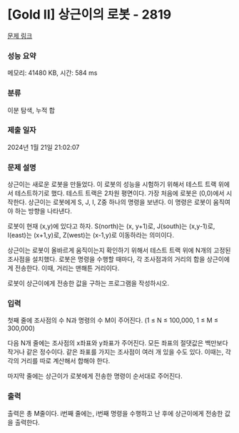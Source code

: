 # [Gold II] 상근이의 로봇 - 2819 

[문제 링크](https://www.acmicpc.net/problem/2819) 

### 성능 요약

메모리: 41480 KB, 시간: 584 ms

### 분류

이분 탐색, 누적 합

### 제출 일자

2024년 1월 21일 21:02:07

### 문제 설명

<p>상근이는 새로운 로봇을 만들었다. 이 로봇의 성능을 시험하기 위해서 테스트 트랙 위에서 테스트하기로 했다. 테스트 트랙은 2차원 평면이다. 가장 처음에 로봇은 (0,0)에서 시작한다. 상근이는 로봇에게 S, J, I, Z중 하나의 명령을 보낸다. 이 명령은 로봇이 움직여야 하는 방향을 나타낸다.</p>

<p>로봇이 현재 (x,y)에 있다고 하자. S(north)는 (x, y+1)로, J(south)는 (x,y-1)로, I(east)는 (x+1,y)로, Z(west)는 (x-1,y)로 이동하라는 의미이다.</p>

<p>상근이는 로봇이 올바르게 움직이는지 확인하기 위해서 테스트 트랙 위에 N개의 고정된 조사점을 설치했다. 로봇은 명령을 수행할 때마다, 각 조사점과의 거리의 합을 상근이에게 전송한다. 이때, 거리는 맨해튼 거리이다.</p>

<p>로봇이 상근이에게 전송한 값을 구하는 프로그램을 작성하시오.</p>

### 입력 

 <p>첫째 줄에 조사점의 수 N과 명령의 수 M이 주어진다. (1 ≤ N ≤ 100,000, 1 ≤ M ≤ 300,000)</p>

<p>다음 N개 줄에는 조사점의 x좌표와 y좌표가 주어진다. 모든 좌표의 절댓값은 백만보다 작거나 같은 정수이다. 같은 좌표를 가지는 조사점이 여러 개 있을 수도 있다. 이때는, 각각의 거리를 따로 계산해서 합해야 한다.</p>

<p>마지막 줄에는 상근이가 로봇에게 전송한 명령이 순서대로 주어진다.</p>

### 출력 

 <p>출력은 총 M줄이다. i번째 줄에는, i번째 명령을 수행하고 난 후에 상근이에게 전송한 값을 출력한다.</p>

